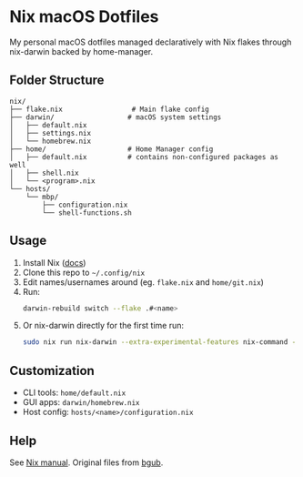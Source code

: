 # Nix macOS Dotfiles

My personal macOS dotfiles managed declaratively with Nix flakes through nix-darwin backed by home-manager.

## Folder Structure

```
nix/
├── flake.nix                 # Main flake config
├── darwin/                  # macOS system settings
│   ├── default.nix
│   ├── settings.nix
│   └── homebrew.nix
├── home/                    # Home Manager config
│   ├── default.nix          # contains non-configured packages as well
│   ├── shell.nix
│   └── <program>.nix
└── hosts/
    └── mbp/
        ├── configuration.nix
        └── shell-functions.sh
```

## Usage

1. Install Nix ([docs](https://docs.determinate.systems/#products))
2. Clone this repo to `~/.config/nix`
3. Edit names/usernames around (eg. `flake.nix` and `home/git.nix`)
4. Run:  
    ```bash
    darwin-rebuild switch --flake .#<name>
    ```
5. Or nix-darwin directly for the first time run:  
    ```bash
    sudo nix run nix-darwin --extra-experimental-features nix-command --extra-experimental-features flakes -- switch --flake ~/.config/nix
    ```

## Customization

- CLI tools: `home/default.nix`
- GUI apps: `darwin/homebrew.nix`
- Host config: `hosts/<name>/configuration.nix`

## Help

See [Nix manual](https://nixos.org/manual/nix/stable/).
Original files from [bgub](https://github.com/bgub/nix-macos-starter).
